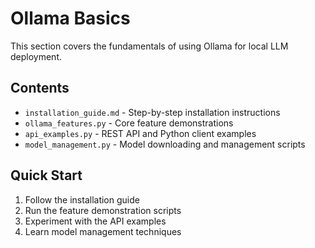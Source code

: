 # Ollama Basics

This section covers the fundamentals of using Ollama for local LLM deployment.

## Contents

- `installation_guide.md` - Step-by-step installation instructions
- `ollama_features.py` - Core feature demonstrations
- `api_examples.py` - REST API and Python client examples
- `model_management.py` - Model downloading and management scripts

## Quick Start

1. Follow the installation guide
2. Run the feature demonstration scripts
3. Experiment with the API examples
4. Learn model management techniques